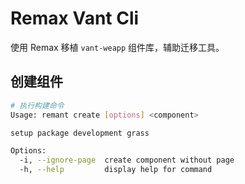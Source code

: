 # Remax Vant Cli

使用 Remax 移植 `vant-weapp` 组件库，辅助迁移工具。

## 创建组件

```bash
# 执行构建命令
Usage: remant create [options] <component>

setup package development grass

Options:
  -i, --ignore-page  create component without page
  -h, --help         display help for command
```
